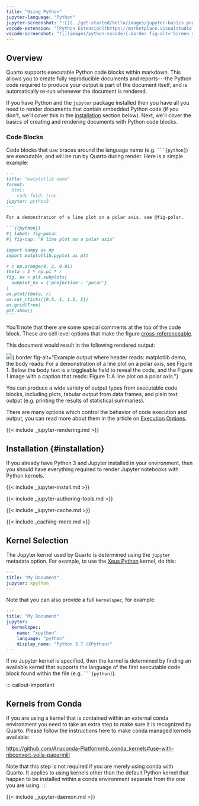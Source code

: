 ```yaml
---
title: "Using Python"
jupyter-language: "Python"
jupyter-screenshot: "![](../get-started/hello/images/jupyter-basics.png){.border fig-alt='A Jupyter notebook titled Quarto Basics containing some text, a code cell, and the result of the code cell, which is a line plot on a polar axis.'}"
vscode-extension: "[Python Extension](https://marketplace.visualstudio.com/items?itemName=ms-python.python)"
vscode-screenshot: "![](images/python-vscode){.border fig-alt='Screen shot of VS Code editor with three vertical sections. The leftmost includes the file explorer, and quarto help. The second pane is the source code for a quarto file with python code. The third is interactive with Python running and output of the code cells shown.'}"
---
```


## Overview

Quarto supports executable Python code blocks within markdown. This allows you to create fully reproducible documents and reports---the Python code required to produce your output is part of the document itself, and is automatically re-run whenever the document is rendered.

If you have Python and the `jupyter` package installed then you have all you need to render documents that contain embedded Python code (if you don't, we'll cover this in the [installation](#installation) section below). Next, we'll cover the basics of creating and rendering documents with Python code blocks.

### Code Blocks

Code blocks that use braces around the language name (e.g. ```` ```{python} ````) are executable, and will be run by Quarto during render. Here is a simple example:

```` markdown
---
title: "matplotlib demo"
format:
  html:
    code-fold: true
jupyter: python3
---

For a demonstration of a line plot on a polar axis, see @fig-polar.

```{{python}}
#| label: fig-polar
#| fig-cap: "A line plot on a polar axis"

import numpy as np
import matplotlib.pyplot as plt

r = np.arange(0, 2, 0.01)
theta = 2 * np.pi * r
fig, ax = plt.subplots(
  subplot_kw = {'projection': 'polar'} 
)
ax.plot(theta, r)
ax.set_rticks([0.5, 1, 1.5, 2])
ax.grid(True)
plt.show()
```
````

You'll note that there are some special comments at the top of the code block. These are cell level options that make the figure [cross-referenceable](../authoring/cross-references.qmd).

This document would result in the following rendered output:

![](../../images/hello-jupyter.png){.border fig-alt="Example output where header reads: matplotlib demo, the body reads: For a demonstration of a line plot on a polar axis, see Figure 1. Below the body text is a toggleable field to reveal the code, and the Figure 1 image with a caption that reads: Figure 1: A line plot on a polar axis."}

You can produce a wide variety of output types from executable code blocks, including plots, tabular output from data frames, and plain text output (e.g. printing the results of statistical summaries).

There are many options which control the behavior of code execution and output, you can read more about them in the article on [Execution Options](execution-options.qmd).

{{< include _jupyter-rendering.md >}}

## Installation {#installation}

If you already have Python 3 and Jupyter installed in your environment, then you should have everything required to render Jupyter notebooks with Python kernels.

{{< include _jupyter-install.md >}}

{{< include _jupyter-authoring-tools.md >}}

{{< include _jupyter-cache.md >}}

{{< include _caching-more.md >}}


## Kernel Selection

The Jupyter kernel used by Quarto is determined using the `jupyter` metadata option. For example, to use the [Xeus Python](https://github.com/jupyter-xeus/xeus-python) kernel, do this:

``` yaml
---
title: "My Document"
jupyter: xpython
---
```

Note that you can also provide a full `kernelspec`, for example:

``` yaml
---
title: "My Document"
jupyter: 
  kernelspec:
    name: "xpython"
    language: "python"
    display_name: "Python 3.7 (XPython)"
---
```

If no Jupyter kernel is specified, then the kernel is determined by finding an available kernel that supports the language of the first executable code block found within the file (e.g. ```` ```{python} ````).

::: callout-important
## Kernels from Conda

If you are using a kernel that is contained within an external conda environment you need to take an extra step to make sure it is recognized by Quarto. Please follow the instructions here to make conda managed kernels available:

<https://github.com/Anaconda-Platform/nb_conda_kernels#use-with-nbconvert-voila-papermill>

Note that this step is not required if you are merely using conda with Quarto. It applies to using kernels other than the default Python kernel that happen to be installed within a conda environment separate from the one you are using.
:::

{{< include _jupyter-daemon.md >}}
